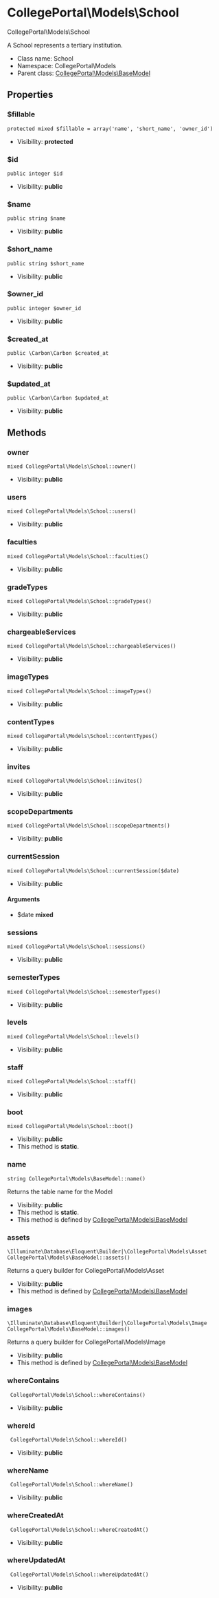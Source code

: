 CollegePortal\Models\School
===============

CollegePortal\Models\School

A School represents a tertiary institution.


* Class name: School
* Namespace: CollegePortal\Models
* Parent class: [CollegePortal\Models\BaseModel](CollegePortal-Models-BaseModel.md)





Properties
----------


### $fillable

    protected mixed $fillable = array('name', 'short_name', 'owner_id')





* Visibility: **protected**


### $id

    public integer $id





* Visibility: **public**


### $name

    public string $name





* Visibility: **public**


### $short_name

    public string $short_name





* Visibility: **public**


### $owner_id

    public integer $owner_id





* Visibility: **public**


### $created_at

    public \Carbon\Carbon $created_at





* Visibility: **public**


### $updated_at

    public \Carbon\Carbon $updated_at





* Visibility: **public**


Methods
-------


### owner

    mixed CollegePortal\Models\School::owner()





* Visibility: **public**




### users

    mixed CollegePortal\Models\School::users()





* Visibility: **public**




### faculties

    mixed CollegePortal\Models\School::faculties()





* Visibility: **public**




### gradeTypes

    mixed CollegePortal\Models\School::gradeTypes()





* Visibility: **public**




### chargeableServices

    mixed CollegePortal\Models\School::chargeableServices()





* Visibility: **public**




### imageTypes

    mixed CollegePortal\Models\School::imageTypes()





* Visibility: **public**




### contentTypes

    mixed CollegePortal\Models\School::contentTypes()





* Visibility: **public**




### invites

    mixed CollegePortal\Models\School::invites()





* Visibility: **public**




### scopeDepartments

    mixed CollegePortal\Models\School::scopeDepartments()





* Visibility: **public**




### currentSession

    mixed CollegePortal\Models\School::currentSession($date)





* Visibility: **public**


#### Arguments
* $date **mixed**



### sessions

    mixed CollegePortal\Models\School::sessions()





* Visibility: **public**




### semesterTypes

    mixed CollegePortal\Models\School::semesterTypes()





* Visibility: **public**




### levels

    mixed CollegePortal\Models\School::levels()





* Visibility: **public**




### staff

    mixed CollegePortal\Models\School::staff()





* Visibility: **public**




### boot

    mixed CollegePortal\Models\School::boot()





* Visibility: **public**
* This method is **static**.




### name

    string CollegePortal\Models\BaseModel::name()

Returns the table name for the Model



* Visibility: **public**
* This method is **static**.
* This method is defined by [CollegePortal\Models\BaseModel](CollegePortal-Models-BaseModel.md)




### assets

    \Illuminate\Database\Eloquent\Builder|\CollegePortal\Models\Asset CollegePortal\Models\BaseModel::assets()

Returns a query builder for CollegePortal\Models\Asset



* Visibility: **public**
* This method is defined by [CollegePortal\Models\BaseModel](CollegePortal-Models-BaseModel.md)




### images

    \Illuminate\Database\Eloquent\Builder|\CollegePortal\Models\Image CollegePortal\Models\BaseModel::images()

Returns a query builder for CollegePortal\Models\Image



* Visibility: **public**
* This method is defined by [CollegePortal\Models\BaseModel](CollegePortal-Models-BaseModel.md)




### whereContains

     CollegePortal\Models\School::whereContains()





* Visibility: **public**




### whereId

     CollegePortal\Models\School::whereId()





* Visibility: **public**




### whereName

     CollegePortal\Models\School::whereName()





* Visibility: **public**




### whereCreatedAt

     CollegePortal\Models\School::whereCreatedAt()





* Visibility: **public**




### whereUpdatedAt

     CollegePortal\Models\School::whereUpdatedAt()





* Visibility: **public**



